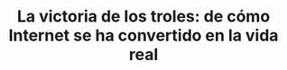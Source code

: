 ---
title: 'La victoria de los troles: de cómo Internet se ha convertido en la vida real'

year: 2020

venue: "🇪🇸 El País"

link: "https://elpais.com/tecnologia/2021-01-08/la-victoria-de-los-trols-de-como-internet-se-ha-convertido-en-la-vida-real.html"

archive: "https://web.archive.org/web/20201128025141/https://tab.uol.com.br/noticias/redacao/2020/02/19/comunidades-misoginas-virtuais-estao-mais-toxicas-diz-pesquisa.htm"

related_paper: 'Does Platform Migration Compromise Content Moderation? Evidence from r/The_Donald and r/Incels'

---